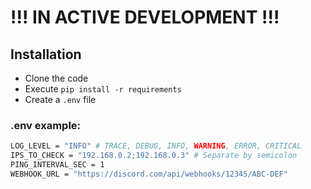 # !!! IN ACTIVE DEVELOPMENT !!!

## Installation
- Clone the code
- Execute `pip install -r requirements`
- Create a `.env` file

### .env example:
```sh
LOG_LEVEL = "INFO" # TRACE, DEBUG, INFO, WARNING, ERROR, CRITICAL
IPS_TO_CHECK = "192.168.0.2;192.168.0.3" # Separate by semicolon
PING_INTERVAL_SEC = 1
WEBHOOK_URL = "https://discord.com/api/webhooks/12345/ABC-DEF"
```
